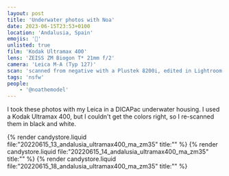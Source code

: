 ```yaml
---
layout: post
title: 'Underwater photos with Noa'
date: 2023-06-15T23:53+0100
location: 'Andalusia, Spain'
emojis: '🔞'
unlisted: true
film: 'Kodak Ultramax 400'
lens: 'ZEISS ZM Biogon T* 21mm f/2'
camera: 'Leica M-A (Typ 127)'
scan: 'scanned from negative with a Plustek 8200i, edited in Lightroom'
tags: 'nsfw'
people: 
    - '@noathemodel'
---
```


I took these photos with my Leica in a DICAPac underwater housing. I used a Kodak Ultramax 400, but I couldn't get the colors right, so I re-scanned them in black and white.

{% render candystore.liquid file:"20220615_13_andalusia_ultramax400_ma_zm35" title:"" %}
{% render candystore.liquid file:"20220615_14_andalusia_ultramax400_ma_zm35" title:"" %}
{% render candystore.liquid file:"20220615_18_andalusia_ultramax400_ma_zm35" title:"" %}